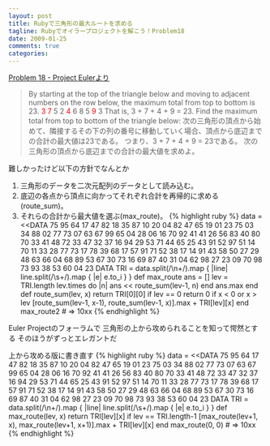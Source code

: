 ```yaml
---
layout: post
title: Rubyで三角形の最大ルートを求める
tagline: Rubyでオイラープロジェクトを解こう！Problem18
date: 2009-01-25
comments: true
categories:
---
```



[Problem 18 - Project Eulerより](http://projecteuler.net/index.php?section=problems&id=18)
> 
> By starting at the top of the triangle below and moving to adjacent numbers on the row below, the maximum total from top to bottom is 23.
>        <span style="color:#FF0000;">3</span>
>      <span style="color:#FF0000;">7</span> 5
>    2 <span style="color:#FF0000;">4</span> 6
>  8 5 <span style="color:#FF0000;">9</span> 3
> That is, 3 + 7 + 4 + 9 = 23.
> Find the maximum total from top to bottom of the triangle below:
> 次の三角形の頂点から始めて、隣接するその下の列の番号に移動していく場合、頂点から底辺までの合計の最大値は23である。
> つまり、3 + 7 + 4 + 9 = 23である。
> 次の三角形の頂点から底辺までの合計の最大値を求めよ。


難しかったけど以下の方針でなんとか
1. 三角形のデータを二次元配列のデータとして読み込む。
1. 底辺の各点から頂点に向かってそれぞれ合計を再帰的に求める(route_sum)。
1. それらの合計から最大値を選ぶ(max_route)。
{% highlight ruby %}
data = <<DATA
75
95 64
17 47 82
18 35 87 10
20 04 82 47 65
19 01 23 75 03 34
88 02 77 73 07 63 67
99 65 04 28 06 16 70 92
41 41 26 56 83 40 80 70 33
41 48 72 33 47 32 37 16 94 29
53 71 44 65 25 43 91 52 97 51 14
70 11 33 28 77 73 17 78 39 68 17 57
91 71 52 38 17 14 91 43 58 50 27 29 48
63 66 04 68 89 53 67 30 73 16 69 87 40 31
04 62 98 27 23 09 70 98 73 93 38 53 60 04 23
DATA
 TRI = data.split(/\n+/).map { |line| line.split(/\s+/).map { |e| e.to_i } }
 def max_route
   ans = []
   lev = TRI.length
   lev.times do |n|
     ans << route_sum(lev-1, n)
   end
   ans.max
 end
 def route_sum(lev, x)
   return TRI[0][0] if lev == 0
   return 0 if x < 0 or x > lev
   [route_sum(lev-1, x-1), route_sum(lev-1, x)].max + TRI[lev][x]
 end
 max_route2 # => 10xx
{% endhighlight %}

Euler Projectのフォーラムで
三角形の上から攻められることを知って愕然とする
そのほうがずっとエレガントだ

上から攻める版に書き直す
{% highlight ruby %}
data = <<DATA
75
95 64
17 47 82
18 35 87 10
20 04 82 47 65
19 01 23 75 03 34
88 02 77 73 07 63 67
99 65 04 28 06 16 70 92
41 41 26 56 83 40 80 70 33
41 48 72 33 47 32 37 16 94 29
53 71 44 65 25 43 91 52 97 51 14
70 11 33 28 77 73 17 78 39 68 17 57
91 71 52 38 17 14 91 43 58 50 27 29 48
63 66 04 68 89 53 67 30 73 16 69 87 40 31
04 62 98 27 23 09 70 98 73 93 38 53 60 04 23
DATA
 TRI = data.split(/\n+/).map { |line| line.split(/\s+/).map { |e| e.to_i } }
 def max_route(lev, x)
   return TRI[lev][x] if lev == TRI.length-1
   [max_route(lev+1, x), max_route(lev+1, x+1)].max + TRI[lev][x]
 end
 max_route(0, 0) # => 10xx
{% endhighlight %}
